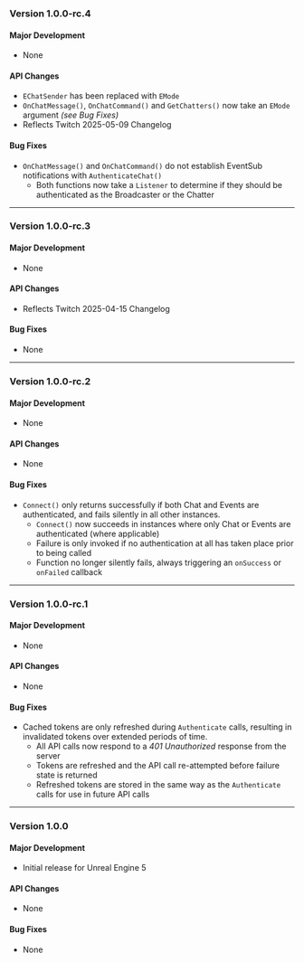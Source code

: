 ### Version 1.0.0-rc.4

#### Major Development
- None

#### API Changes
- `EChatSender` has been replaced with `EMode`
- `OnChatMessage()`, `OnChatCommand()` and `GetChatters()` now take an `EMode` argument *(see Bug Fixes)*
- Reflects Twitch 2025-05-09 Changelog

#### Bug Fixes
- `OnChatMessage()` and `OnChatCommand()` do not establish EventSub notifications with `AuthenticateChat()`
  - Both functions now take a `Listener` to determine if they should be authenticated as the Broadcaster or the Chatter

---

### Version 1.0.0-rc.3

#### Major Development
- None

#### API Changes
- Reflects Twitch 2025-04-15 Changelog

#### Bug Fixes
- None

---

### Version 1.0.0-rc.2

#### Major Development
- None

#### API Changes
- None

#### Bug Fixes
- `Connect()` only returns successfully if both Chat and Events are authenticated, and fails silently in all other instances.
    - `Connect()` now succeeds in instances where only Chat or Events are authenticated (where applicable)
    - Failure is only invoked if no authentication at all has taken place prior to being called
    - Function no longer silently fails, always triggering an `onSuccess` or `onFailed` callback

---

### Version 1.0.0-rc.1

#### Major Development
- None

#### API Changes
- None

#### Bug Fixes
- Cached tokens are only refreshed during `Authenticate` calls, resulting in invalidated tokens over extended periods of time.
  - All API calls now respond to a *401 Unauthorized* response from the server
  - Tokens are refreshed and the API call re-attempted before failure state is returned
  - Refreshed tokens are stored in the same way as the `Authenticate` calls for use in future API calls

---

### Version 1.0.0

#### Major Development
- Initial release for Unreal Engine 5

#### API Changes
- None

#### Bug Fixes
- None
